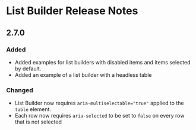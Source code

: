 <!-- Release notes authoring guidelines: http://keepachangelog.com/ -->

# List Builder Release Notes

<!-- ## [Unreleased] -->

## 2.7.0

### Added

- Added examples for list builders with disabled items and items selected by default.
- Added an example of a list builder with a headless table

### Changed

- List Builder now requires `aria-multiselectable="true"` applied to the `table` element.
- Each row now requires `aria-selected` to be set to `false` on every row that is not selected
